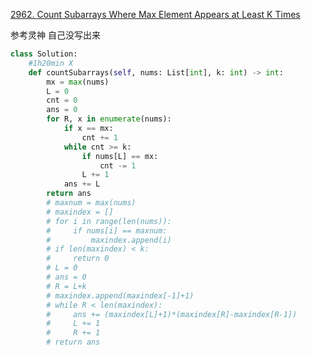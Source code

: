 [2962. Count Subarrays Where Max Element Appears at Least K Times](https://leetcode.com/problems/count-subarrays-where-max-element-appears-at-least-k-times/)

参考灵神 自己没写出来

```py
class Solution:
    #1h20min X
    def countSubarrays(self, nums: List[int], k: int) -> int:
        mx = max(nums)
        L = 0
        cnt = 0
        ans = 0
        for R, x in enumerate(nums):
            if x == mx:
                cnt += 1
            while cnt >= k:
                if nums[L] == mx:
                    cnt -= 1
                L += 1
            ans += L
        return ans
        # maxnum = max(nums)
        # maxindex = []
        # for i in range(len(nums)):
        #     if nums[i] == maxnum:
        #         maxindex.append(i)
        # if len(maxindex) < k:
        #     return 0
        # L = 0
        # ans = 0
        # R = L+k
        # maxindex.append(maxindex[-1]+1)
        # while R < len(maxindex):
        #     ans += (maxindex[L]+1)*(maxindex[R]-maxindex[R-1])
        #     L += 1
        #     R += 1
        # return ans
```

